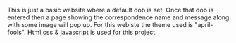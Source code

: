 This is just a basic website where a default dob is set.
Once that dob is entered then a page showing the correspondence name and message along with some image will pop up.
For this webiste the theme used is "april-fools".
Html,css & javascript is used for this project.
